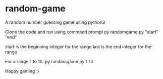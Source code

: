 # random-game
A random number guessing game using python3

Clone the code and run using command prompt 
py randomgame.py "start" "end"

start is the beginning integer for the range
last is the end integer for the range

For a range 1 to 10:
py randomgame.py 1 10

Happy gaming :)
